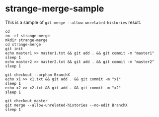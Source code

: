# strange-merge-sample
This is a sample of `git merge --allow-unrelated-histories` result.
```
cd
rm -rf strange-merge
mkdir strange-merge
cd strange-merge
git init
echo master1 >> master1.txt && git add . && git commit -m "master1"
sleep 1
echo master2 >> master2.txt && git add . && git commit -m "master2"
sleep 1

git checkout --orphan BranchX
echo x1 >> x1.txt && git add . && git commit -m "x1"
sleep 1
echo x2 >> x2.txt && git add . && git commit -m "x2"
sleep 1

git checkout master
git merge --allow-unrelated-histories --no-edit BranchX
sleep 1
```
